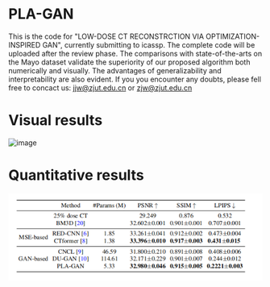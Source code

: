 # PLA-GAN
This is the code for "LOW-DOSE CT RECONSTRCTION VIA OPTIMIZATION-INSPIRED GAN", currently submitting to icassp. The complete code will be uploaded after the review phase. The comparisons with state-of-the-arts on the Mayo dataset validate the superiority of our proposed algorithm both numerically and visually. The advantages of generalizability and interpretability are also evident. If you you encounter any doubts, please fell free to concact us: jjw@zjut.edu.cn or zjw@zjut.edu.cn  
# **Visual results**
![image](https://github.com/ZhengJianwei2/PLA-GAN/blob/main/image/comparsion1.png)  
# **Quantitative results**
<img src="https://github.com/ZhengJianwei2/PLA-GAN/blob/main/image/numerical.jpg" width="1000px">
